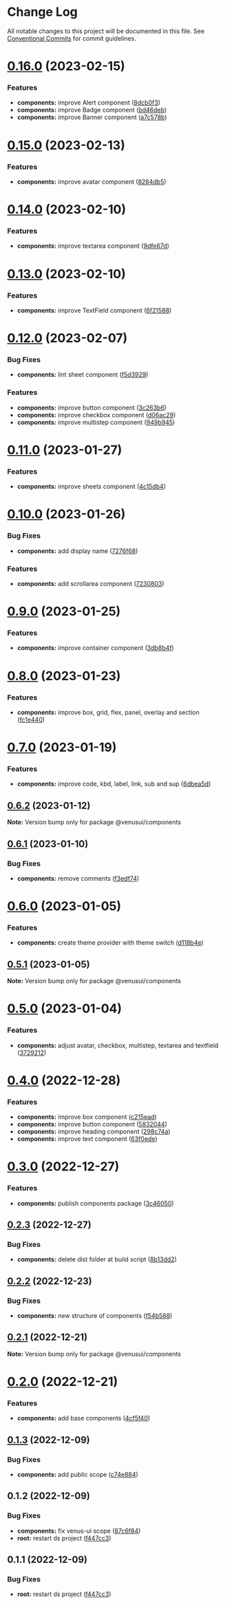 # Change Log

All notable changes to this project will be documented in this file.
See [Conventional Commits](https://conventionalcommits.org) for commit guidelines.

# [0.16.0](https://github.com/rcasachi/venus/compare/@venusui/components@0.15.0...@venusui/components@0.16.0) (2023-02-15)

### Features

- **components:** improve Alert component ([8dcb0f3](https://github.com/rcasachi/venus/commit/8dcb0f3bc9a506385d65103c4ff3e9e2ce575f68))
- **components:** improve Badge component ([bd46deb](https://github.com/rcasachi/venus/commit/bd46debe9c9131c0ac93f2f5d5ae76187d445ea1))
- **components:** improve Banner component ([a7c578b](https://github.com/rcasachi/venus/commit/a7c578b4b49720e440bac512bc50beb480f03d3a))

# [0.15.0](https://github.com/rcasachi/venus/compare/@venusui/components@0.14.0...@venusui/components@0.15.0) (2023-02-13)

### Features

- **components:** improve avatar component ([8284db5](https://github.com/rcasachi/venus/commit/8284db5d1026e03f5473a2c5757acdf1a3d0666f))

# [0.14.0](https://github.com/rcasachi/venus/compare/@venusui/components@0.13.0...@venusui/components@0.14.0) (2023-02-10)

### Features

- **components:** improve textarea component ([9dfe67d](https://github.com/rcasachi/venus/commit/9dfe67d7eddc5866391c21aae38b83d6deb84606))

# [0.13.0](https://github.com/rcasachi/venus/compare/@venusui/components@0.12.0...@venusui/components@0.13.0) (2023-02-10)

### Features

- **components:** improve TextField component ([6f21588](https://github.com/rcasachi/venus/commit/6f21588ae5dd6cbd52ba0d1a989111aa366e5f96))

# [0.12.0](https://github.com/rcasachi/venus/compare/@venusui/components@0.11.0...@venusui/components@0.12.0) (2023-02-07)

### Bug Fixes

- **components:** lint sheet component ([f5d3929](https://github.com/rcasachi/venus/commit/f5d39293a5b0ef4207d91930e4cc06ff2340cc54))

### Features

- **components:** improve button component ([3c263b6](https://github.com/rcasachi/venus/commit/3c263b66abe88b0a930de064d255a3aec60e3fb5))
- **components:** improve checkbox component ([d06ac29](https://github.com/rcasachi/venus/commit/d06ac2970158d9e07b22d3cb0a190659931cef2c))
- **components:** improve multistep component ([949b945](https://github.com/rcasachi/venus/commit/949b94505764e0eb352a93aa524c7f278641a91f))

# [0.11.0](https://github.com/rcasachi/venus/compare/@venusui/components@0.10.0...@venusui/components@0.11.0) (2023-01-27)

### Features

- **components:** improve sheets component ([4c15db4](https://github.com/rcasachi/venus/commit/4c15db4b77f731277b4dc7e17f3ad0db2bf006a2))

# [0.10.0](https://github.com/rcasachi/venus/compare/@venusui/components@0.9.0...@venusui/components@0.10.0) (2023-01-26)

### Bug Fixes

- **components:** add display name ([7276f68](https://github.com/rcasachi/venus/commit/7276f689857e0c4675183a65ab3e6fdfbbb1c375))

### Features

- **components:** add scrollarea component ([7230803](https://github.com/rcasachi/venus/commit/72308033caba4ab4204a1545766ecdf886723ad6))

# [0.9.0](https://github.com/rcasachi/venus/compare/@venusui/components@0.8.0...@venusui/components@0.9.0) (2023-01-25)

### Features

- **components:** improve container component ([3db8b4f](https://github.com/rcasachi/venus/commit/3db8b4fdaf961837c1e454e03a6eb11199899bb2))

# [0.8.0](https://github.com/rcasachi/venus/compare/@venusui/components@0.7.0...@venusui/components@0.8.0) (2023-01-23)

### Features

- **components:** improve box, grid, flex, panel, overlay and section ([fc1e440](https://github.com/rcasachi/venus/commit/fc1e44030b0f1254f885c354197a4b19cbaab9e0))

# [0.7.0](https://github.com/rcasachi/venus/compare/@venusui/components@0.6.2...@venusui/components@0.7.0) (2023-01-19)

### Features

- **components:** improve code, kbd, label, link, sub and sup ([6dbea5d](https://github.com/rcasachi/venus/commit/6dbea5db406f6df081cdb36b1d80cc57b22f8110))

## [0.6.2](https://github.com/rcasachi/venus/compare/@venusui/components@0.6.1...@venusui/components@0.6.2) (2023-01-12)

**Note:** Version bump only for package @venusui/components

## [0.6.1](https://github.com/rcasachi/venus/compare/@venusui/components@0.6.0...@venusui/components@0.6.1) (2023-01-10)

### Bug Fixes

- **components:** remove comments ([f3edf74](https://github.com/rcasachi/venus/commit/f3edf74207cf20c30a235dd58e105ad00d168204))

# [0.6.0](https://github.com/rcasachi/venus/compare/@venusui/components@0.5.1...@venusui/components@0.6.0) (2023-01-05)

### Features

- **components:** create theme provider with theme switch ([d118b4e](https://github.com/rcasachi/venus/commit/d118b4e88fe830230056a3828288b65003104e03))

## [0.5.1](https://github.com/rcasachi/venus/compare/@venusui/components@0.5.0...@venusui/components@0.5.1) (2023-01-05)

**Note:** Version bump only for package @venusui/components

# [0.5.0](https://github.com/rcasachi/venus/compare/@venusui/components@0.4.0...@venusui/components@0.5.0) (2023-01-04)

### Features

- **components:** adjust avatar, checkbox, multistep, textarea and textfield ([3729212](https://github.com/rcasachi/venus/commit/37292121da5a8825dc677137a82b164fabe52f2e))

# [0.4.0](https://github.com/rcasachi/venus/compare/@venusui/components@0.3.0...@venusui/components@0.4.0) (2022-12-28)

### Features

- **components:** improve box component ([c215ead](https://github.com/rcasachi/venus/commit/c215ead114614a465bc19479c7d7d5b424e7d89d))
- **components:** improve button component ([5832044](https://github.com/rcasachi/venus/commit/58320448c46188da347af171d9cabe06363cb57a))
- **components:** improve heading component ([298c74a](https://github.com/rcasachi/venus/commit/298c74a7fca7ec138efaf8cbfe25a5b939e709cc))
- **components:** improve text component ([63f0ede](https://github.com/rcasachi/venus/commit/63f0ede8707a4b55e3f3339c798de77351c84442))

# [0.3.0](https://github.com/rcasachi/venus/compare/@venusui/components@0.2.3...@venusui/components@0.3.0) (2022-12-27)

### Features

- **components:** publish components package ([3c46050](https://github.com/rcasachi/venus/commit/3c46050fd6c2a6ae95b607dc5456e5a4e750baf4))

## [0.2.3](https://github.com/rcasachi/venus/compare/@venusui/components@0.2.2...@venusui/components@0.2.3) (2022-12-27)

### Bug Fixes

- **components:** delete dist folder at build script ([8b13dd2](https://github.com/rcasachi/venus/commit/8b13dd23dc6fae321c54293eab1a257e20b0f576))

## [0.2.2](https://github.com/rcasachi/venus/compare/@venusui/components@0.2.1...@venusui/components@0.2.2) (2022-12-23)

### Bug Fixes

- **components:** new structure of components ([f54b588](https://github.com/rcasachi/venus/commit/f54b588f35f8950b8be0afa3889ae6c8fa081b9d))

## [0.2.1](https://github.com/rcasachi/venus/compare/@venusui/components@0.2.0...@venusui/components@0.2.1) (2022-12-21)

**Note:** Version bump only for package @venusui/components

# [0.2.0](https://github.com/rcasachi/venus/compare/@venusui/components@0.1.3...@venusui/components@0.2.0) (2022-12-21)

### Features

- **components:** add base components ([4cf5f40](https://github.com/rcasachi/venus/commit/4cf5f40135d16b7dc2035c2c81fd369d28ca349d))

## [0.1.3](https://github.com/rcasachi/venus/compare/@venusui/components@0.1.2...@venusui/components@0.1.3) (2022-12-09)

### Bug Fixes

- **components:** add public scope ([c74e884](https://github.com/rcasachi/venus/commit/c74e884d82274e16265258eeb5c96dd0944f6dd9))

## 0.1.2 (2022-12-09)

### Bug Fixes

- **components:** fix venus-ui scope ([87c6f84](https://github.com/rcasachi/venus/commit/87c6f8496eb9648da5458d38217dea7b127cebdc))
- **root:** restart ds project ([f447cc3](https://github.com/rcasachi/venus/commit/f447cc3a7492141e253b7448287fe4f15bcab8eb))

## 0.1.1 (2022-12-09)

### Bug Fixes

- **root:** restart ds project ([f447cc3](https://github.com/rcasachi/venus/commit/f447cc3a7492141e253b7448287fe4f15bcab8eb))
